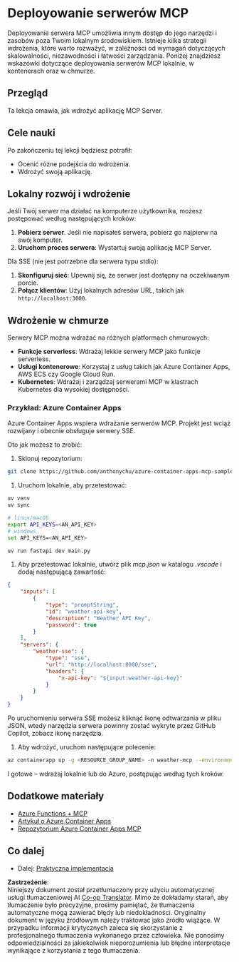 <!--
CO_OP_TRANSLATOR_METADATA:
{
  "original_hash": "7816cc28f7ab9a54e31f9246429ffcd9",
  "translation_date": "2025-06-12T22:12:10+00:00",
  "source_file": "03-GettingStarted/09-deployment/README.md",
  "language_code": "pl"
}
-->
# Deployowanie serwerów MCP

Deployowanie serwera MCP umożliwia innym dostęp do jego narzędzi i zasobów poza Twoim lokalnym środowiskiem. Istnieje kilka strategii wdrożenia, które warto rozważyć, w zależności od wymagań dotyczących skalowalności, niezawodności i łatwości zarządzania. Poniżej znajdziesz wskazówki dotyczące deployowania serwerów MCP lokalnie, w kontenerach oraz w chmurze.

## Przegląd

Ta lekcja omawia, jak wdrożyć aplikację MCP Server.

## Cele nauki

Po zakończeniu tej lekcji będziesz potrafił:

- Ocenić różne podejścia do wdrożenia.
- Wdrożyć swoją aplikację.

## Lokalny rozwój i wdrożenie

Jeśli Twój serwer ma działać na komputerze użytkownika, możesz postępować według następujących kroków:

1. **Pobierz serwer**. Jeśli nie napisałeś serwera, pobierz go najpierw na swój komputer.  
1. **Uruchom proces serwera**: Wystartuj swoją aplikację MCP Server.

Dla SSE (nie jest potrzebne dla serwera typu stdio):

1. **Skonfiguruj sieć**: Upewnij się, że serwer jest dostępny na oczekiwanym porcie.  
1. **Połącz klientów**: Użyj lokalnych adresów URL, takich jak `http://localhost:3000`.

## Wdrożenie w chmurze

Serwery MCP można wdrażać na różnych platformach chmurowych:

- **Funkcje serverless**: Wdrażaj lekkie serwery MCP jako funkcje serverless.  
- **Usługi kontenerowe**: Korzystaj z usług takich jak Azure Container Apps, AWS ECS czy Google Cloud Run.  
- **Kubernetes**: Wdrażaj i zarządzaj serwerami MCP w klastrach Kubernetes dla wysokiej dostępności.

### Przykład: Azure Container Apps

Azure Container Apps wspiera wdrażanie serwerów MCP. Projekt jest wciąż rozwijany i obecnie obsługuje serwery SSE.

Oto jak możesz to zrobić:

1. Sklonuj repozytorium:

  ```sh
  git clone https://github.com/anthonychu/azure-container-apps-mcp-sample.git
  ```

1. Uruchom lokalnie, aby przetestować:

  ```sh
  uv venv
  uv sync

  # linux/macOS
  export API_KEYS=<AN_API_KEY>
  # windows
  set API_KEYS=<AN_API_KEY>

  uv run fastapi dev main.py
  ```

1. Aby przetestować lokalnie, utwórz plik *mcp.json* w katalogu *.vscode* i dodaj następującą zawartość:

  ```json
  {
      "inputs": [
          {
              "type": "promptString",
              "id": "weather-api-key",
              "description": "Weather API Key",
              "password": true
          }
      ],
      "servers": {
          "weather-sse": {
              "type": "sse",
              "url": "http://localhost:8000/sse",
              "headers": {
                  "x-api-key": "${input:weather-api-key}"
              }
          }
      }
  }
  ```

  Po uruchomieniu serwera SSE możesz kliknąć ikonę odtwarzania w pliku JSON, wtedy narzędzia serwera powinny zostać wykryte przez GitHub Copilot, zobacz ikonę narzędzia.

1. Aby wdrożyć, uruchom następujące polecenie:

  ```sh
  az containerapp up -g <RESOURCE_GROUP_NAME> -n weather-mcp --environment mcp -l westus --env-vars API_KEYS=<AN_API_KEY> --source .
  ```

I gotowe – wdrażaj lokalnie lub do Azure, postępując według tych kroków.

## Dodatkowe materiały

- [Azure Functions + MCP](https://learn.microsoft.com/en-us/samples/azure-samples/remote-mcp-functions-dotnet/remote-mcp-functions-dotnet/)  
- [Artykuł o Azure Container Apps](https://techcommunity.microsoft.com/blog/appsonazureblog/host-remote-mcp-servers-in-azure-container-apps/4403550)  
- [Repozytorium Azure Container Apps MCP](https://github.com/anthonychu/azure-container-apps-mcp-sample)  

## Co dalej

- Dalej: [Praktyczna implementacja](/04-PracticalImplementation/README.md)

**Zastrzeżenie**:  
Niniejszy dokument został przetłumaczony przy użyciu automatycznej usługi tłumaczeniowej AI [Co-op Translator](https://github.com/Azure/co-op-translator). Mimo że dokładamy starań, aby tłumaczenie było precyzyjne, prosimy pamiętać, że tłumaczenia automatyczne mogą zawierać błędy lub niedokładności. Oryginalny dokument w języku źródłowym należy traktować jako źródło wiążące. W przypadku informacji krytycznych zaleca się skorzystanie z profesjonalnego tłumaczenia wykonanego przez człowieka. Nie ponosimy odpowiedzialności za jakiekolwiek nieporozumienia lub błędne interpretacje wynikające z korzystania z tego tłumaczenia.
